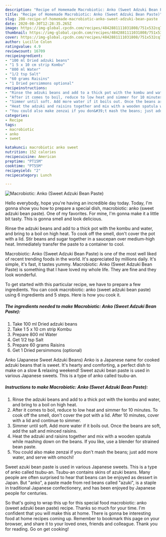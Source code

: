 ```yaml
---
description: "Recipe of Homemade Macrobiotic: Anko (Sweet Adzuki Bean Paste)"
title: "Recipe of Homemade Macrobiotic: Anko (Sweet Adzuki Bean Paste)"
slug: 208-recipe-of-homemade-macrobiotic-anko-sweet-adzuki-bean-paste
date: 2020-08-30T12:28:35.265Z
image: https://img-global.cpcdn.com/recipes/4842881111031808/751x532cq70/macrobiotic-anko-sweet-adzuki-bean-paste-recipe-main-photo.jpg
thumbnail: https://img-global.cpcdn.com/recipes/4842881111031808/751x532cq70/macrobiotic-anko-sweet-adzuki-bean-paste-recipe-main-photo.jpg
cover: https://img-global.cpcdn.com/recipes/4842881111031808/751x532cq70/macrobiotic-anko-sweet-adzuki-bean-paste-recipe-main-photo.jpg
author: Lucille Colon
ratingvalue: 4.9
reviewcount: 16709
recipeingredient:
- "100 ml Dried adzuki beans"
- "1 5 x 10 cm strip Kombu"
- "800 ml Water"
- "1/2 tsp Salt"
- "60 grams Raisins"
- "1 Dried persimmons optional"
recipeinstructions:
- "Rinse the adzuki beans and add to a thick pot with the kombu and water, and bring to a boil on high heat."
- "After it comes to boil, reduce to low heat and simmer for 10 minutes. To cook off the smell, don&#39;t cover the pot with a lid. After 10 minutes, cover with a lid and continue to simmer."
- "Simmer until soft. Add more water if it boils out. Once the beans are soft, add the salt and minced raisins."
- "Heat the adzuki and raisins together and mix with a wooden spatula while mashing down on the beans. If you like, use a blender for strained bean paste."
- "You could also make zenzai if you don&#39;t mash the beans; just add more water, and serve with omochi!"
categories:
- Recipe
tags:
- macrobiotic
- anko
- sweet

katakunci: macrobiotic anko sweet 
nutrition: 152 calories
recipecuisine: American
preptime: "PT15M"
cooktime: "PT55M"
recipeyield: "2"
recipecategory: Lunch

---
```



![Macrobiotic: Anko (Sweet Adzuki Bean Paste)](https://img-global.cpcdn.com/recipes/4842881111031808/751x532cq70/macrobiotic-anko-sweet-adzuki-bean-paste-recipe-main-photo.jpg)

Hello everybody, hope you're having an incredible day today. Today, I'm gonna show you how to prepare a special dish, macrobiotic: anko (sweet adzuki bean paste). One of my favorites. For mine, I'm gonna make it a little bit tasty. This is gonna smell and look delicious.

Rinse the adzuki beans and add to a thick pot with the kombu and water, and bring to a boil on high heat. To cook off the smell, don&#39;t cover the pot with a lid. Stir beans and sugar together in a saucepan over medium-high heat. Immediately transfer the paste to a container to cool.

Macrobiotic: Anko (Sweet Adzuki Bean Paste) is one of the most well liked of recent trending foods in the world. It's appreciated by millions daily. It's simple, it's fast, it tastes yummy. Macrobiotic: Anko (Sweet Adzuki Bean Paste) is something that I have loved my whole life. They are fine and they look wonderful.


To get started with this particular recipe, we have to prepare a few ingredients. You can cook macrobiotic: anko (sweet adzuki bean paste) using 6 ingredients and 5 steps. Here is how you cook it.

<!--inarticleads1-->

##### The ingredients needed to make Macrobiotic: Anko (Sweet Adzuki Bean Paste):

1. Take 100 ml Dried adzuki beans
1. Take 1 5 x 10 cm strip Kombu
1. Prepare 800 ml Water
1. Get 1/2 tsp Salt
1. Prepare 60 grams Raisins
1. Get 1 Dried persimmons (optional)


Anko (Japanese Sweet Adzuki Beans) Anko is a Japanese name for cooked adzuki beans that is sweet. It&#39;s hearty and comforting, a perfect dish to make on a slow &amp; relaxing weekend! Sweet azuki bean paste is used in various Japanese sweets. This is a type of anko called tsubu-an. 

<!--inarticleads2-->

##### Instructions to make Macrobiotic: Anko (Sweet Adzuki Bean Paste):

1. Rinse the adzuki beans and add to a thick pot with the kombu and water, and bring to a boil on high heat.
1. After it comes to boil, reduce to low heat and simmer for 10 minutes. To cook off the smell, don&#39;t cover the pot with a lid. After 10 minutes, cover with a lid and continue to simmer.
1. Simmer until soft. Add more water if it boils out. Once the beans are soft, add the salt and minced raisins.
1. Heat the adzuki and raisins together and mix with a wooden spatula while mashing down on the beans. If you like, use a blender for strained bean paste.
1. You could also make zenzai if you don&#39;t mash the beans; just add more water, and serve with omochi!


Sweet azuki bean paste is used in various Japanese sweets. This is a type of anko called tsubu-an. Tsubu-an contains skins of azuki beans. Many people are often surprised to hear that beans can be enjoyed as dessert in Japan. But &#34;anko&#34;, a paste made from red beans called &#34;azuki&#34;, is a staple in traditional Japanese confectionery, and has been enjoyed by Japanese people for centuries. 

So that's going to wrap this up for this special food macrobiotic: anko (sweet adzuki bean paste) recipe. Thanks so much for your time. I'm confident that you will make this at home. There is gonna be interesting food at home recipes coming up. Remember to bookmark this page on your browser, and share it to your loved ones, friends and colleague. Thank you for reading. Go on get cooking!
